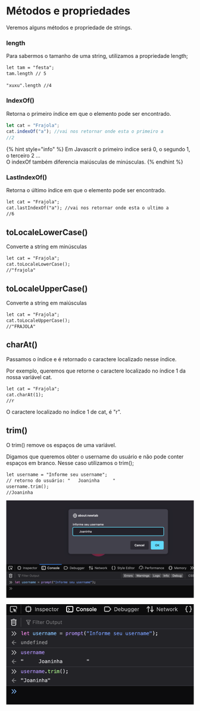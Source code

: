 # Métodos e propriedades

Veremos alguns métodos e propriedade de strings.

### length

Para sabermos o tamanho de uma string, utilizamos a propriedade length;

```
let tam = "festa";
tam.length // 5

"xuxu".length //4
```

### IndexOf()

Retorna o primeiro índice em que o elemento pode ser encontrado.

```js
let cat = "Frajola";
cat.indexOf("a"); //vai nos retornar onde esta o primeiro a
//2
```

{% hint style="info" %}
Em Javascrit o primeiro indice será 0, o segundo 1, o terceiro 2 ...\
O indexOf também diferencia maiúsculas de minúsculas.
{% endhint %}

### LastIndexOf()

Retorna o último índice em que o elemento pode ser encontrado.

```
let cat = "Frajola";
cat.lastIndexOf("a"); //vai nos retornar onde esta o ultimo a
//6
```

## toLocaleLowerCase()

Converte a string em minúsculas

```
let cat = "Frajola";
cat.toLocaleLowerCase();
//"frajola"
```

## toLocaleUpperCase()

Converte a string em maiúsculas

```
let cat = "Frajola";
cat.toLocaleUpperCase();
//"FRAJOLA"
```

## charAt()

Passamos o índice e é retornado o caractere localizado nesse índice.

Por exemplo, queremos que retorne o caractere localizado no índice 1 da nossa variável cat.&#x20;

```
let cat = "Frajola";
cat.charAt(1);
//r
```

O caractere localizado no índice 1 de cat, é "r".&#x20;

## trim()

O trim() remove os espaços de uma variável.&#x20;

Digamos que queremos obter o username do usuário e não pode conter espaços em branco. Nesse caso utilizamos o trim();

```
let username = "Informe seu username";
// retorno do usuário: "   Joaninha     "
username.trim();
//Joaninha
```

![](<../.gitbook/assets/image (11).png>)

![](<../.gitbook/assets/image (9).png>)

